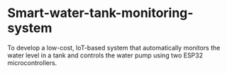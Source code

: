 # Smart-water-tank-monitoring-system
To develop a low-cost, IoT-based system that automatically monitors the water level in a tank and controls the water pump using two ESP32 microcontrollers.
